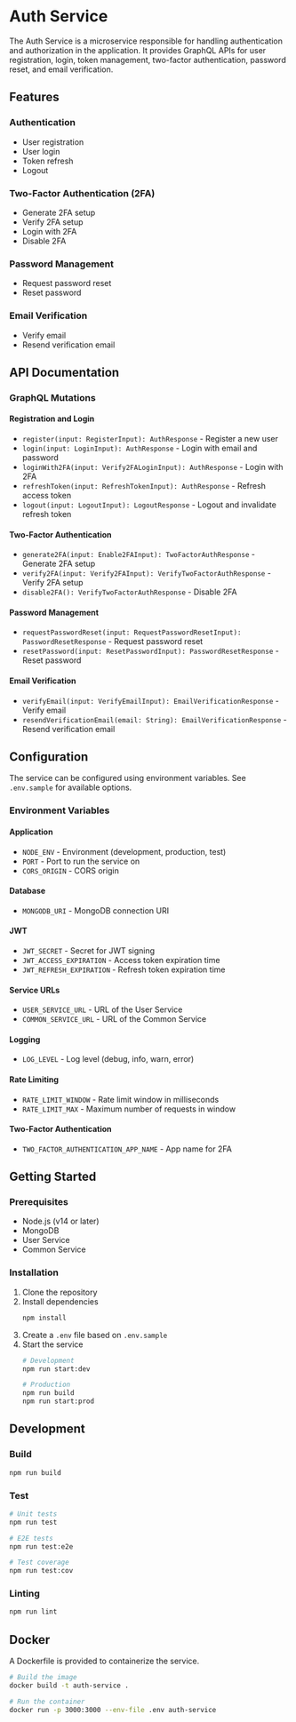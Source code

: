 # Auth Service

The Auth Service is a microservice responsible for handling authentication and authorization in the application. It provides GraphQL APIs for user registration, login, token management, two-factor authentication, password reset, and email verification.

## Features

### Authentication
- User registration
- User login
- Token refresh
- Logout

### Two-Factor Authentication (2FA)
- Generate 2FA setup
- Verify 2FA setup
- Login with 2FA
- Disable 2FA

### Password Management
- Request password reset
- Reset password

### Email Verification
- Verify email
- Resend verification email

## API Documentation

### GraphQL Mutations

#### Registration and Login
- `register(input: RegisterInput): AuthResponse` - Register a new user
- `login(input: LoginInput): AuthResponse` - Login with email and password
- `loginWith2FA(input: Verify2FALoginInput): AuthResponse` - Login with 2FA
- `refreshToken(input: RefreshTokenInput): AuthResponse` - Refresh access token
- `logout(input: LogoutInput): LogoutResponse` - Logout and invalidate refresh token

#### Two-Factor Authentication
- `generate2FA(input: Enable2FAInput): TwoFactorAuthResponse` - Generate 2FA setup
- `verify2FA(input: Verify2FAInput): VerifyTwoFactorAuthResponse` - Verify 2FA setup
- `disable2FA(): VerifyTwoFactorAuthResponse` - Disable 2FA

#### Password Management
- `requestPasswordReset(input: RequestPasswordResetInput): PasswordResetResponse` - Request password reset
- `resetPassword(input: ResetPasswordInput): PasswordResetResponse` - Reset password

#### Email Verification
- `verifyEmail(input: VerifyEmailInput): EmailVerificationResponse` - Verify email
- `resendVerificationEmail(email: String): EmailVerificationResponse` - Resend verification email

## Configuration

The service can be configured using environment variables. See `.env.sample` for available options.

### Environment Variables

#### Application
- `NODE_ENV` - Environment (development, production, test)
- `PORT` - Port to run the service on
- `CORS_ORIGIN` - CORS origin

#### Database
- `MONGODB_URI` - MongoDB connection URI

#### JWT
- `JWT_SECRET` - Secret for JWT signing
- `JWT_ACCESS_EXPIRATION` - Access token expiration time
- `JWT_REFRESH_EXPIRATION` - Refresh token expiration time

#### Service URLs
- `USER_SERVICE_URL` - URL of the User Service
- `COMMON_SERVICE_URL` - URL of the Common Service

#### Logging
- `LOG_LEVEL` - Log level (debug, info, warn, error)

#### Rate Limiting
- `RATE_LIMIT_WINDOW` - Rate limit window in milliseconds
- `RATE_LIMIT_MAX` - Maximum number of requests in window

#### Two-Factor Authentication
- `TWO_FACTOR_AUTHENTICATION_APP_NAME` - App name for 2FA

## Getting Started

### Prerequisites
- Node.js (v14 or later)
- MongoDB
- User Service
- Common Service

### Installation

1. Clone the repository
2. Install dependencies
   ```bash
   npm install
   ```
3. Create a `.env` file based on `.env.sample`
4. Start the service
   ```bash
   # Development
   npm run start:dev
   
   # Production
   npm run build
   npm run start:prod
   ```

## Development

### Build
```bash
npm run build
```

### Test
```bash
# Unit tests
npm run test

# E2E tests
npm run test:e2e

# Test coverage
npm run test:cov
```

### Linting
```bash
npm run lint
```

## Docker

A Dockerfile is provided to containerize the service.

```bash
# Build the image
docker build -t auth-service .

# Run the container
docker run -p 3000:3000 --env-file .env auth-service
```